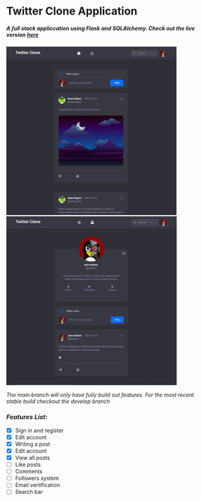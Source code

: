 # Twitter Clone Application
##### _A full stack appliccation using Flask and SQLAlchemy. Check out the live version [here](https://twitter-clone-appl1cation.herokuapp.com/register)_

<p float="left">
  <img src="/markdownImages/feed.PNG" width="450" />
  <img src="/markdownImages/profile.PNG" width="450" />
</p>

_The main branch will only have fully build out features. For the most recent stable build checkout the develop branch_

### _Features List:_

- [x] Sign in and register
- [x] Edit account
- [x] Writing a post
- [x] Edit account
- [x] View all posts
- [ ] Like posts
- [ ] Comments
- [ ] Followers system
- [ ] Email vertification
- [ ] Search bar

